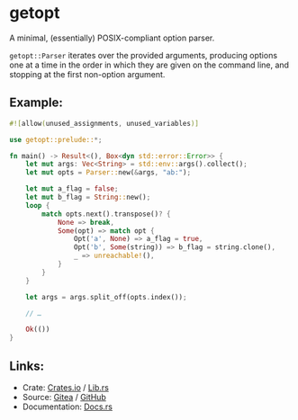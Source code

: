 # getopt

A minimal, (essentially) POSIX-compliant option parser.

`getopt::Parser` iterates over the provided arguments, producing options one at
a time in the order in which they are given on the command line, and stopping
at the first non-option argument.

## Example:
```rust
#![allow(unused_assignments, unused_variables)]

use getopt::prelude::*;

fn main() -> Result<(), Box<dyn std::error::Error>> {
    let mut args: Vec<String> = std::env::args().collect();
    let mut opts = Parser::new(&args, "ab:");

    let mut a_flag = false;
    let mut b_flag = String::new();
    loop {
        match opts.next().transpose()? {
            None => break,
            Some(opt) => match opt {
                Opt('a', None) => a_flag = true,
                Opt('b', Some(string)) => b_flag = string.clone(),
                _ => unreachable!(),
            }
        }
    }

    let args = args.split_off(opts.index());

    // …

    Ok(())
}
```

## Links:
- Crate: [Crates.io](https://crates.io/crates/getopt) / [Lib.rs](https://lib.rs/crates/getopt)
- Source: [Gitea](https://git.dragonma.us/dragonmaus/getopt.rs) / [GitHub](https://github.com/dragonmaus/getopt.rs)
- Documentation: [Docs.rs](https://docs.rs/getopt/)
